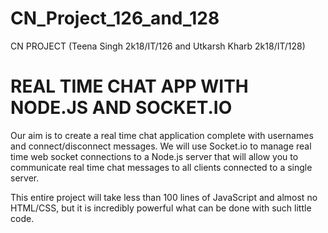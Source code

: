 # CN_Project_126_and_128
CN PROJECT (Teena Singh 2k18/IT/126 and Utkarsh Kharb 2k18/IT/128)

# REAL TIME CHAT APP WITH NODE.JS AND SOCKET.IO

Our aim is to create a real time chat application complete with usernames and connect/disconnect messages. We will use Socket.io to manage real time web socket connections to a Node.js server that will allow you to communicate real time chat messages to all clients connected to a single server.

This entire project will take less than 100 lines of JavaScript and almost no HTML/CSS, but it is incredibly powerful what can be done with such little code.
